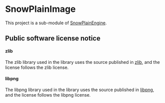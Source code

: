 # SnowPlainImage
This project is a sub-module of [SnowPlainEngine](https://github.com/MKachi/SnowPlainEngine).

## Public software license notice
#### zlib
The zlib library used in the library uses the source published in [zlib](https://zlib.net/), and the license follows the zlib license.

#### libpng
The libpng library used in the library uses the source published in [libpng](http://www.libpng.org/pub/png/libpng.html), and the license follows the libpng license.